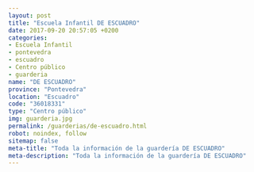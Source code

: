 ```yaml
---
layout: post
title: "Escuela Infantil DE ESCUADRO"
date: 2017-09-20 20:57:05 +0200
categories:
- Escuela Infantil
- pontevedra
- escuadro
- Centro público
- guarderia
name: "DE ESCUADRO"
province: "Pontevedra"
location: "Escuadro"
code: "36018331"
type: "Centro público"
img: guarderia.jpg
permalink: /guarderias/de-escuadro.html
robot: noindex, follow
sitemap: false
meta-title: "Toda la información de la guardería DE ESCUADRO"
meta-description: "Toda la información de la guardería DE ESCUADRO"
---
```

